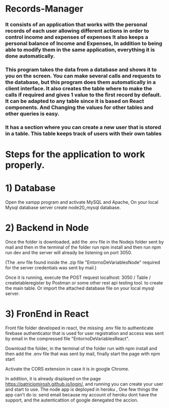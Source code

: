 

# Records-Manager

### It consists of an application that works with the personal records of each user allowing different actions in order to control income and expenses of expenses It also keeps a personal balance of Income and Expenses, In addition to being able to modify them in the same application, everything it is done automatically.

### This program takes the data from a database and shows it to you on the screen. You can make several calls and requests to the database, but this program does them automatically in a client interface. It also creates the table where to make the calls if required and gives 1 value to the first record by default. It can be adapted to any table since it is based on React components. And Changing the values ​​for other tables and other queries is easy.

### It has a section where you can create a new user that is stored in a table. This table keeps track of users with their own tables



# Steps for the application to work properly.
 
# 1) Database
Open the xampp program and activate MySQL and Apache,
On your local Mysql database server create node20_mysql database.


# 2) Backend in Node

Once the folder is downloaded, add the .env file in the Nodejs folder sent by mail and then in the terminal of the folder run npm install and then run npm run dev and the server will already be listening on port 3050.

(The .env file found inside the .zip file "EntornoDeVariablesNode" required for the server credentials was sent by mail.)

Once it is running, execute the POST request localhost: 3050 / Table / createtableregister by Postman or some other rest api testing tool. to create the main table. Or import the attached database file on your local mysql server.




# 3) FronEnd in React

Front file folder developed in react, the missing .env file to authenticate firebase authenticator that is used for user registration and access was sent by email in the compressed file "EntornoDeVariablesReact".

Download the folder, in the terminal of the folder run with npm install and then add the .env file that was sent by mail, finally start the page with npm start

 Activate the CORS extension in case it is in google Chrome.



In addition, it is already displayed on the page https://patriciomirosh.github.io/login/, and running you can create your user and start to use.
The node app is deployed in heroku ,
One few things the app can't do is: send email because my account of heroku dont have the support, and the autenticattion of google denegated the accion.




